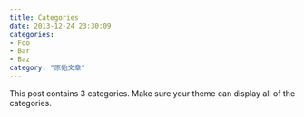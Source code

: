 ```yaml
---
title: Categories
date: 2013-12-24 23:30:09
categories:
- Foo
- Bar
- Baz
category: "原始文章"
---
```


This post contains 3 categories. Make sure your theme can display all of the categories.
